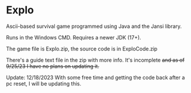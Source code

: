 # Explo
Ascii-based survival game programmed using Java and the Jansi library.

Runs in the Windows CMD. Requires a newer JDK (17+).

The game file is Explo.zip, the source code is in ExploCode.zip

There's a guide text file in the zip with more info. It's incomplete ~~and as of 9/25/23 I have no plans on updating it.~~

Update: 12/18/2023 With some free time and getting the code back after a pc reset, I will be updating this. 
